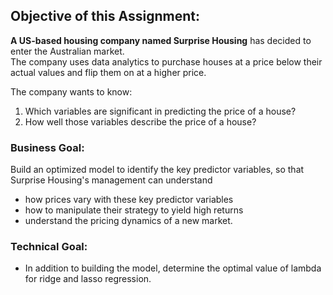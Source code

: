 ## Objective of this Assignment:

<b>A US-based housing company named Surprise Housing</b> has decided to enter the Australian market.<br>
The company uses data analytics to purchase houses at a price below their actual values and flip them on at a higher price. 

The company wants to know:
1. Which variables are significant in predicting the price of a house?
1. How well those variables describe the price of a house?

### Business Goal:
Build an optimized model to identify the key predictor variables, so that Surprise Housing's management can understand
- how prices vary with these key predictor variables
- how to manipulate their strategy to yield high returns
- understand the pricing dynamics of a new market.

### Technical Goal:
- In addition to building the model, determine the optimal value of lambda for ridge and lasso regression.
